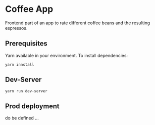 #  Coffee App

Frontend part of an app to rate different coffee beans and the resulting espressos.


## Prerequisites
Yarn available in your environment. To install dependencies:
```
yarn innstall
```

##  Dev-Server
```
yarn run dev-server
```

## Prod deployment
do be defined ...